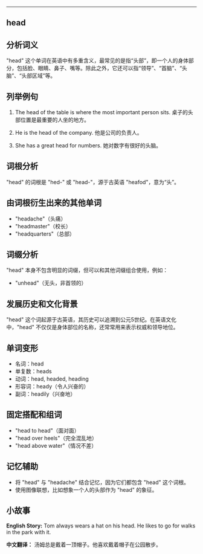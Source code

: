 
---------------
## head
## 分析词义

"head" 这个单词在英语中有多重含义，最常见的是指“头部”，即一个人的身体部分，包括脸、眼睛、鼻子、嘴等。除此之外，它还可以指“领导”、“首脑”、“头脑”、“头部区域”等。

## 列举例句

1. The head of the table is where the most important person sits.
   桌子的头部位置是最重要的人坐的地方。

2. He is the head of the company.
   他是公司的负责人。

3. She has a great head for numbers.
   她对数字有很好的头脑。

## 词根分析

"head" 的词根是 "hed-" 或 "head-"，源于古英语 "heafod"，意为“头”。

## 由词根衍生出来的其他单词

- "headache"（头痛）
- "headmaster"（校长）
- "headquarters"（总部）

## 词缀分析

"head" 本身不包含明显的词缀，但可以和其他词缀组合使用，例如：
- "unhead"（无头，非首领的）

## 发展历史和文化背景

"head" 这个词起源于古英语，其历史可以追溯到公元5世纪。在英语文化中，"head" 不仅仅是身体部位的名称，还常常用来表示权威和领导地位。

## 单词变形

- 名词：head
- 单复数：heads
- 动词：head, headed, heading
- 形容词：heady（令人兴奋的）
- 副词：headily（兴奋地）

## 固定搭配和组词

- "head to head"（面对面）
- "head over heels"（完全混乱地）
- "head above water"（情况不差）

## 记忆辅助

- 将 "head" 与 "headache" 结合记忆，因为它们都包含 "head" 这个词根。
- 使用图像联想，比如想象一个人的头部作为 "head" 的象征。

## 小故事

**English Story:**
Tom always wears a hat on his head. He likes to go for walks in the park with it.

**中文翻译：**
汤姆总是戴着一顶帽子。他喜欢戴着帽子在公园散步。

